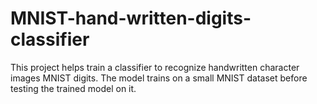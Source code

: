 # MNIST-hand-written-digits-classifier
This project helps train a classifier to recognize handwritten character images MNIST digits. The model trains on a small MNIST dataset before testing the trained model on it. 
